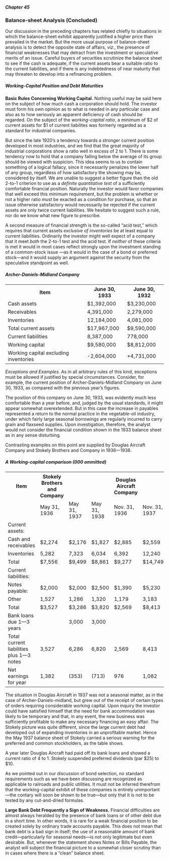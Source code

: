 ##### Chapter 45

### Balance-sheet Analysis (Concluded)

Our discussion in the preceding chapters has related chiefly to situations in which the balance-sheet exhibit apparently justified a higher price than prevailed in the market. But the more usual purpose of balance-sheet analysis is to detect the opposite state of affairs, *viz.*, the presence of financial weaknesses that may detract from the investment or speculative merits of an issue. Careful buyers of securities scrutinize the balance sheet to see if the cash is adequate, if the current assets bear a suitable ratio to the current liabilities, and if there is any indebtedness of near maturity that may threaten to develop into a refinancing problem.

##### Working-Capital Position and Debt Maturities

**Basic Rules Concerning Working Capital.** Nothing useful may be said here on the subject of how much cash a corporation should hold. The investor must form his own opinion as to what is needed in any particular case and also as to how seriously an apparent deficiency of cash should be regarded. On the subject of the *working-capital ratio*, a minimum of $2 of current assets for $1 of current liabilites was formerly regarded as a standard for industrial companies.

But since the late 1920’s a tendency towards a stronger current position developed in most industries, and we find that the great majority of industrial corporations show a ratio well in excess of 2 to 1. There is some tendency now to hold that a company falling below the average of its group should be viewed with suspicion. This idea seems to us to contain something of a logical fallacy, since it necessarily penalizes the lower half of any group, regardless of how satisfactory the showing may be, considered by itself. We are unable to suggest a better figure than the old 2-to-1 criterion to use as a *definite quantitative test* of a sufficiently comfortable financial position. Naturally the investor would favor companies that well exceed this minimum requirement, but the problem is whether or not a higher ratio *must* be exacted as a condition for purchase, so that an issue otherwise satisfactory would necessarily be rejected if the current assets are only twice current liabilities. We hesitate to suggest such a rule, nor do we know what new figure to prescribe.

A second measure of financial strength is the so-called “acid test,” which requires that current assets *exclusive of inventories* be at least equal to current liabilities. Ordinarily the investor might well expect of a company that it meet *both* the 2-to-1 test and the acid test. If *neither* of these criteria is met it would in most cases reflect strongly upon the investment standing of a common-stock issue —as it would in the case of a bond or preferred stock—and it would supply an argument against the security from the speculative standpoint as well.

##### Archer-Daniels-Midland Company

<table>
  <tr>
    <th>Item</th>
    <th>June 30, 1933</th>
    <th>June 30, 1932</th>
  </tr>
  <tr>
    <td>Cash assets</td>
    <td>$1,392,000</td>
    <td>$3,230,000</td>
  </tr>
  <tr>
    <td>Receivables</td>
    <td>4,391,000</td>
    <td>2,279,000</td>
  </tr>
  <tr>
    <td>Inventories</td>
    <td>12,184,000</td>
    <td>4,081,000</td>
  </tr>
  <tr>
    <td>Total current assets</td>
    <td>$17,967,000</td>
    <td>$9,590,000</td>
  </tr>
  <tr>
    <td>Current liabilities</td>
    <td>8,387,000</td>
    <td>778,000</td>
  </tr>
  <tr>
    <td>Working capital</td>
    <td>$9,580,000</td>
    <td>$8,812,000</td>
  </tr>
  <tr>
    <td>Working capital excluding inventories</td>
    <td>-2,604,000</td>
    <td>+4,731,000</td>
  </tr>
</table>

*Exceptions and Examples.* As in all arbitrary rules of this kind, exceptions must be allowed if justified by special circumstances. Consider, for example, the current position of Archer-Daniels-Midland Company on June 30, 1933, as compared with the previous year’s figures.

The position of this company on June 30, 1933, was evidently much less comfortable than a year before, and, judged by the usual standards, it might appear somewhat overextended. But in this case the increase in payables represented a return to the normal practice in the vegetable-oil industry, under which fairly large seasonal borrowings are regularly incurred to carry grain and flaxseed supplies. Upon investigation, therefore, the analyst would not consider the financial condition shown in the 1933 balance sheet as in any sense disturbing.

Contrasting examples on this point are supplied by Douglas Aircraft Company and Stokely Brothers and Company in 1936—1938.

##### A Working-capital comparison (000 ommitted)

<table>
  <tr>
    <th>Item</th>
    <th>Stokely Brothers and Company</th>
    <th>&nbsp;</th>
    <th>&nbsp;</th>
    <th>Douglas Aircraft Company</th>
    <th>&nbsp;</th>
    <th>&nbsp;</th>
  </tr>
  <tr>
    <td>&nbsp;</td>
    <td>May 31, 1936</td>
    <td>May 31, 1937</td>
    <td>May 31, 1938</td>
    <td>Nov. 31, 1936</td>
    <td>Nov. 31, 1937</td>
    <td>Nov. 31, 1938</td>
  </tr>
  <tr>
    <td>Current assets:</td>
    <td>&nbsp;</td>
    <td>&nbsp;</td>
    <td>&nbsp;</td>
    <td>&nbsp;</td>
    <td>&nbsp;</td>
    <td>&nbsp;</td>
  </tr>
  <tr>
    <td>Cash and receivables</td>
    <td>$2,274</td>
    <td>$2,176</td>
    <td>$1,827</td>
    <td>$2,885</td>
    <td>$2,559</td>
    <td>$4,673</td>
  </tr>
  <tr>
    <td>Inventories</td>
    <td>5,282</td>
    <td>7,323</td>
    <td>6,034</td>
    <td>6,392</td>
    <td>12,240</td>
    <td>4,084</td>
  </tr>
  <tr>
    <td>Total</td>
    <td>$7,556</td>
    <td>$9,499</td>
    <td>$8,861</td>
    <td>$9,277</td>
    <td>$14,749</td>
    <td>$8,757</td>
  </tr>
  <tr>
    <td>Current liabilities:</td>
    <td>&nbsp;</td>
    <td>&nbsp;</td>
    <td>&nbsp;</td>
    <td>&nbsp;</td>
    <td>&nbsp;</td>
    <td>&nbsp;</td>
  </tr>
  <tr>
    <td>Notes payable:</td>
    <td>$2,000</td>
    <td>$2,000</td>
    <td>$2,500</td>
    <td>$1,390</td>
    <td>$5,230</td>
    <td>&nbsp;</td>
  </tr>
  <tr>
    <td>Other</td>
    <td>1,527</td>
    <td>1,286</td>
    <td>1,320</td>
    <td>1,179</td>
    <td>3,183</td>
    <td>2,129</td>
  </tr>
  <tr>
    <td>Total</td>
    <td>$3,527</td>
    <td>$3,286</td>
    <td>$3,820</td>
    <td>$2,569</td>
    <td>$8,413</td>
    <td>$2,129</td>
  </tr>
  <tr>
    <td>Bank loans due 1—3 years</td>
    <td>&nbsp;</td>
    <td>3,000</td>
    <td>3,000</td>
    <td>&nbsp;</td>
    <td>&nbsp;</td>
    <td>&nbsp;</td>
  </tr>
  <tr>
    <td>Total current liabilities plus 1—3 notes</td>
    <td>3,527</td>
    <td>6,286</td>
    <td>6,820</td>
    <td>2,569</td>
    <td>8,413</td>
    <td>2,129</td>
  </tr>
  <tr>
    <td>Net earnings for year</td>
    <td>1,382</td>
    <td>(353)</td>
    <td>(713)</td>
    <td>976</td>
    <td>1,082</td>
    <td>2,147</td>
  </tr>
</table>

The situation in Douglas Aircraft in 1937 was not a seasonal matter, as in the case of Archer-Daniels-midland, but grew out of the receipt of certain types of orders requiring considerable working capital. Upon inquiry the investor could have satisfied himself that the need for bank accommodation was likely to be temporary and that, in any event, the new business was sufficiently profitable to make any necessary financing an easy affair. The Stokely picture was quite different, since the large current debt had developed out of expanding inventories in an unprofitable market. Hence the May 1937 balance sheet of Stokely carried a serious warning for the preferred and common stockholders, as the table shows.

A year later Douglas Aircraft had paid off its bank loans and showed a current ratio of 4 to 1. Stokely suspended preferred dividends (par $25) to $10.

As we pointed out in our discussion of bond selection, no standard requirements such as we have been discussing are recognized as applicable to railroads and public utilities. It must not be inferred therefrom that the working-capital exhibit of these companies is entirely unimportant—the contary will soon be shown to be true—but only that it is not to be tested by any cut-and-dried formulas.

**Large Bank Debt Frequently a Sign of Weakness.** Financial difficulties are almost always heralded by the presence of bank loans or of other debt due in a short time. In other words, it is rare for a weak financial position to be created solely by ordinary trade accounts payable. This does not mean that bank debt is a bad sign in itself; the use of a reasonable amount of bank credit—particularly for seasonal needs—is not only legitimate but even desirable. But, whenever the statement shows Notes or Bills Payable, the analyst will subject the financial picture to a somewhat closer scrutiny than in cases where there is a “clean” balance sheet.
